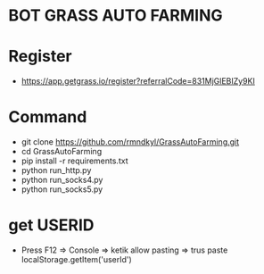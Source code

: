 # BOT GRASS AUTO FARMING

# Register
- https://app.getgrass.io/register?referralCode=831MjGlEBIZy9KI

# Command
- git clone https://github.com/rmndkyl/GrassAutoFarming.git
- cd GrassAutoFarming
- pip install -r requirements.txt
- python run_http.py
- python run_socks4.py
- python run_socks5.py

# get USERID
- Press F12 => Console => ketik allow pasting => trus paste localStorage.getItem('userId')
